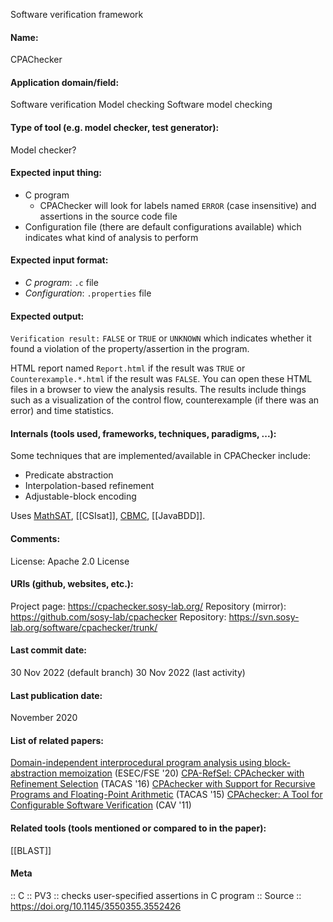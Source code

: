 Software verification framework

#### Name:
CPAChecker

#### Application domain/field:
Software verification
Model checking
Software model checking

#### Type of tool (e.g. model checker, test generator):
Model checker?

#### Expected input thing:
- C program
	- CPAChecker will look for labels named `ERROR` (case insensitive) and assertions in the source code file
- Configuration file (there are default configurations available) which indicates what kind of analysis to perform

#### Expected input format:
- *C program*: `.c` file
- *Configuration*: `.properties` file

#### Expected output:
`Verification result:` `FALSE` or `TRUE` or `UNKNOWN` which indicates whether it found a violation of the property/assertion in the program.

HTML report named `Report.html` if the result was `TRUE` or `Counterexample.*.html` if the result was `FALSE`.  You can open these HTML files in a browser to view the analysis results.
The results include things such as a visualization of the control flow, counterexample (if there was an error) and time statistics.

#### Internals (tools used, frameworks, techniques, paradigms, ...):
Some techniques that are implemented/available in CPAChecker include:
- Predicate abstraction
- Interpolation-based refinement
- Adjustable-block encoding

Uses [MathSAT](../Solvers/SMT/MathSAT.md), [[CSIsat]], [CBMC](CBMC.md), [[JavaBDD]].

#### Comments:
License: Apache 2.0 License

#### URIs (github, websites, etc.):
Project page: https://cpachecker.sosy-lab.org/
Repository (mirror): https://github.com/sosy-lab/cpachecker
Repository: https://svn.sosy-lab.org/software/cpachecker/trunk/

#### Last commit date:
30 Nov 2022 (default branch)
30 Nov 2022 (last activity)

#### Last publication date:
November 2020

#### List of related papers:
[Domain-independent interprocedural program analysis using block-abstraction memoization](https://doi.org/10.1145/3368089.3409718) (ESEC/FSE '20)
[CPA-RefSel: CPAchecker with Refinement Selection](https://doi.org/10.1007/978-3-662-49674-9_59) (TACAS '16)
[CPAchecker with Support for Recursive Programs and Floating-Point Arithmetic](https://doi.org/10.1007/978-3-662-46681-0_34) (TACAS '15)
[CPAchecker: A Tool for Configurable Software Verification](https://doi.org/10.1007/978-3-642-22110-1_16) (CAV '11)

#### Related tools (tools mentioned or compared to in the paper):
[[BLAST]]

#### Meta
:: C
:: PV3 :: checks user-specified assertions in C program
:: Source :: https://doi.org/10.1145/3550355.3552426
